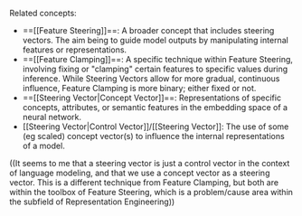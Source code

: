 


Related concepts:
- ==[[Feature Steering]]==: A broader concept that includes steering vectors. The aim being to guide model outputs by manipulating internal features or representations.
- ==[[Feature Clamping]]==: A specific technique within Feature Steering, involving fixing or "clamping" certain features to specific values during inference. While Steering Vectors allow for more gradual, continuous influence, Feature Clamping is more binary; either fixed or not.
- ==[[Steering Vector|Concept Vector]]==: Representations of specific concepts, attributes, or semantic features in the embedding space of a neural network.
- [[Steering Vector|Control Vector]]/[[Steering Vector]]: The use of some (eg scaled) concept vector(s) to influence the internal representations of a model.

((It seems to me that a steering vector is just a control vector in the context of language modeling, and that we use a concept vector as a steering vector. This is a different technique from Feature Clamping, but both are within the toolbox of Feature Steering, which is a problem/cause area within the subfield of Representation Engineering))